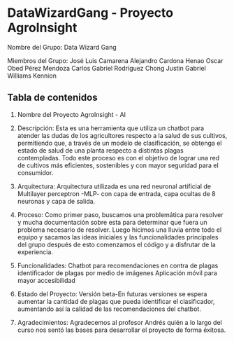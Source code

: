 # DataWizardGang - Proyecto AgroInsight

Nombre del Grupo:
Data Wizard Gang

Miembros del Grupo:
    José Luis Camarena
    Alejandro Cardona Henao
    Oscar Obed Pérez Mendoza
    Carlos Gabriel Rodríguez Chong
    Justin Gabriel Williams Kennion

## Tabla de contenidos
1. Nombre del Proyecto
    AgroInsight - AI

2. Descripción:
    Esta es una herramienta que utiliza un chatbot para atender las dudas de los agricultores respecto a la salud de sus cultivos, permitiendo que, a través de un modelo de clasificación, se obtenga el estado de salud de una planta respecto a distintas plagas contempladas. Todo este proceso es con el objetivo de lograr una red de cultivos más eficientes, sostenibles y con mayor seguridad para el consumidor.

3. Arquitectura:
    Arquitectura utilizada es una red neuronal artificial de Multilayer perceptron -MLP- con capa de entrada, capa ocultas de 8 neuronas y capa de salida.

4. Proceso:
    Como primer paso, buscamos una problemática para resolver y mucha documentación sobre esta para determinar que fuera un problema necesario de resolver. Luego hicimos una lluvia entre todo el equipo y sacamos las ideas iniciales y las funcionalidades principales del grupo después de esto comenzamos el código y a disfrutar de la experiencia.

5. Funcionalidades: 
    Chatbot para recomendaciones en contra de plagas
    identificador de plagas por medio de imágenes
    Aplicación móvil para mayor accesibilidad

6. Estado del Proyecto:
    Versión beta-En futuras versiones se espera aumentar la cantidad de plagas que pueda identificar el clasificador, aumentando así la calidad de las recomendaciones del chatbot.

7. Agradecimientos:
    Agradecemos al profesor Andrés quién a lo largo del curso nos sentó las bases para desarrollar el proyecto de forma éxitosa.


